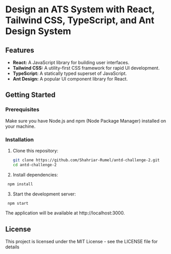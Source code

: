 # Design an ATS System with React, Tailwind CSS, TypeScript, and Ant Design System

## Features

- **React:** A JavaScript library for building user interfaces.
- **Tailwind CSS:** A utility-first CSS framework for rapid UI development.
- **TypeScript:** A statically typed superset of JavaScript.
- **Ant Design:** A popular UI component library for React.

## Getting Started

### Prerequisites

Make sure you have Node.js and npm (Node Package Manager) installed on your machine.

### Installation

1. Clone this repository:

   ```bash
   git clone https://github.com/Shahriar-Rumel/antd-challenge-2.git
   cd antd-challenge-2
   ```

2. Install dependencies:

```bash
 npm install
```

3. Start the development server:

```bash
 npm start
```

The application will be available at http://localhost:3000.

## License

This project is licensed under the MIT License - see the LICENSE file for details
